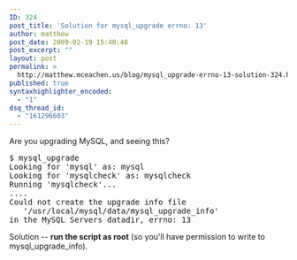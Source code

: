 ```yaml
---
ID: 324
post_title: 'Solution for mysql_upgrade errno: 13'
author: matthew
post_date: 2009-02-19 15:40:48
post_excerpt: ""
layout: post
permalink: >
  http://matthew.mceachen.us/blog/mysql_upgrade-errno-13-solution-324.html
published: true
syntaxhighlighter_encoded:
  - "1"
dsq_thread_id:
  - "161296603"
---
```

Are you upgrading MySQL, and seeing this?

<pre>
$ mysql_upgrade 
Looking for 'mysql' as: mysql
Looking for 'mysqlcheck' as: mysqlcheck
Running 'mysqlcheck'...
....
Could not create the upgrade info file
   '/usr/local/mysql/data/mysql_upgrade_info' 
in the MySQL Servers datadir, errno: 13
</pre>

Solution -- <strong>run the script as root</strong> (so you'll have permission to write to mysql_upgrade_info).